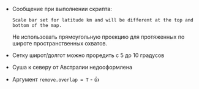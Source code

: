 + Сообщение при выполнении скрипта:
  
  `Scale bar set for latitude km and will be different at the top and bottom of the map.`

  Не использовать прямоугольную проекцию для протяженных по широте пространственных охватов.

+ Сетку широт/долгот можно проредить с 5 до 10 градусов

+ Суша к северу от Австралии недооформлена

+ Аргумент `remove.overlap = T` - 👍
